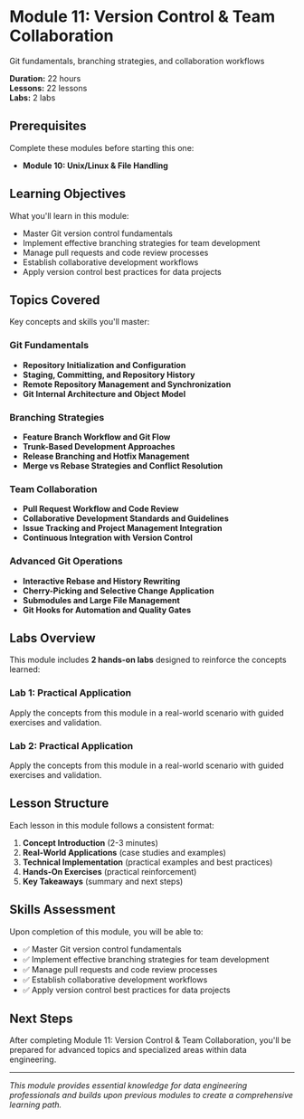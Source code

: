 # Module 11: Version Control & Team Collaboration

Git fundamentals, branching strategies, and collaboration workflows

**Duration:** 22 hours  
**Lessons:** 22 lessons  
**Labs:** 2 labs

## Prerequisites

Complete these modules before starting this one:

- **Module 10: Unix/Linux & File Handling**

## Learning Objectives

What you'll learn in this module:

- Master Git version control fundamentals
- Implement effective branching strategies for team development
- Manage pull requests and code review processes
- Establish collaborative development workflows
- Apply version control best practices for data projects

## Topics Covered

Key concepts and skills you'll master:

### Git Fundamentals
- **Repository Initialization and Configuration**
- **Staging, Committing, and Repository History**
- **Remote Repository Management and Synchronization**
- **Git Internal Architecture and Object Model**

### Branching Strategies
- **Feature Branch Workflow and Git Flow**
- **Trunk-Based Development Approaches**
- **Release Branching and Hotfix Management**
- **Merge vs Rebase Strategies and Conflict Resolution**

### Team Collaboration
- **Pull Request Workflow and Code Review**
- **Collaborative Development Standards and Guidelines**
- **Issue Tracking and Project Management Integration**
- **Continuous Integration with Version Control**

### Advanced Git Operations
- **Interactive Rebase and History Rewriting**
- **Cherry-Picking and Selective Change Application**
- **Submodules and Large File Management**
- **Git Hooks for Automation and Quality Gates**



## Labs Overview

This module includes **2 hands-on labs** designed to reinforce the concepts learned:

### Lab 1: Practical Application
Apply the concepts from this module in a real-world scenario with guided exercises and validation.

### Lab 2: Practical Application
Apply the concepts from this module in a real-world scenario with guided exercises and validation.



## Lesson Structure

Each lesson in this module follows a consistent format:

1. **Concept Introduction** (2-3 minutes)
2. **Real-World Applications** (case studies and examples)
3. **Technical Implementation** (practical examples and best practices)
4. **Hands-On Exercises** (practical reinforcement)
5. **Key Takeaways** (summary and next steps)

## Skills Assessment

Upon completion of this module, you will be able to:

- ✅ Master Git version control fundamentals
- ✅ Implement effective branching strategies for team development
- ✅ Manage pull requests and code review processes
- ✅ Establish collaborative development workflows
- ✅ Apply version control best practices for data projects

## Next Steps

After completing Module 11: Version Control & Team Collaboration, you'll be prepared for advanced topics and specialized areas within data engineering.

---

*This module provides essential knowledge for data engineering professionals and builds upon previous modules to create a comprehensive learning path.*